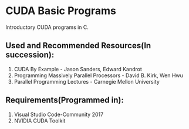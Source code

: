 # CUDA Basic Programs
Introductory CUDA programs in C.


## Used and Recommended Resources(In succession):
1. CUDA By Example - Jason Sanders, Edward Kandrot
2. Programming Massively Parallel Processors - David B. Kirk, Wen Hwu
3. Parallel Programming Lectures - Carnegie Mellon University


## Requirements(Programmed in):
 1. Visual Studio Code-Community 2017
 2. NVIDIA CUDA Toolkit
